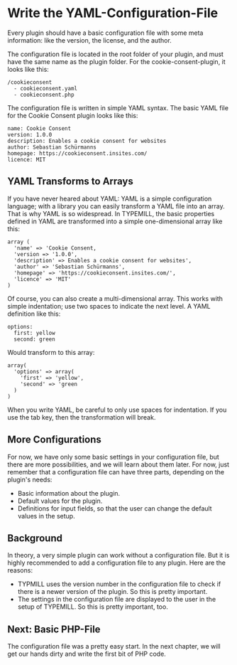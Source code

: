 # Write the YAML-Configuration-File

Every plugin should have a basic configuration file with some meta information: like the version, the license, and the author.

The configuration file is located in the root folder of your plugin, and must have the same name as the plugin folder. For the cookie-consent-plugin, it looks like this:

````
/cookieconsent
  - cookieconsent.yaml
  - cookieconsent.php
````

The configuration file is written in simple YAML syntax. The basic YAML file for the Cookie Consent plugin looks like this:

````
name: Cookie Consent
version: 1.0.0
description: Enables a cookie consent for websites
author: Sebastian Schürmanns
homepage: https://cookieconsent.insites.com/
licence: MIT
````

## YAML Transforms to Arrays

If you have never heared about YAML: YAML is a simple configuration language; with a library you can easily transform a YAML file into an array. That is why YAML is so widespread. In TYPEMILL, the basic properties defined in YAML are transformed into a simple one-dimensional array like this:

````
array (
  'name' => 'Cookie Consent,
  'version => '1.0.0',
  'description' => Enables a cookie consent for websites',
  'author' => 'Sebastian Schürmanns',
  'homepage' => 'https://cookieconsent.insites.com/',
  'licence' => 'MIT'
)
````

Of course, you can also create a multi-dimensional array. This works with simple indentation; use two spaces to indicate the next level. A YAML definition like this:

````
options:
  first: yellow
  second: green
````

Would transform to this array:

````
array(
  'options' => array(
  	'first' => 'yellow',
  	'second' => 'green
  )
)
````

When you write YAML, be careful to only use spaces for indentation. If you use the tab key, then the transformation will break.

## More Configurations

For now, we have only some basic settings in your configuration file, but there are more possibilities, and we will learn about them later. For now, just remember that a configuration file can have three parts, depending on the plugin's needs:

* Basic information about the plugin.
* Default values for the plugin.
* Definitions for input fields, so that the user can change the default values in the setup.

## Background

In theory, a very simple plugin can work without a configuration file. But it is highly recommended to add a configuration file to any plugin. Here are the reasons:

* TYPMILL uses the version number in the configuration file to check if there is a newer version of the plugin. So this is pretty important.
* The settings in the configuration file are displayed to the user in the setup of TYPEMILL. So this is pretty important, too.

## Next: Basic PHP-File

The configuration file was a pretty easy start. In the next chapter, we will get our hands dirty and write the first bit of PHP code.